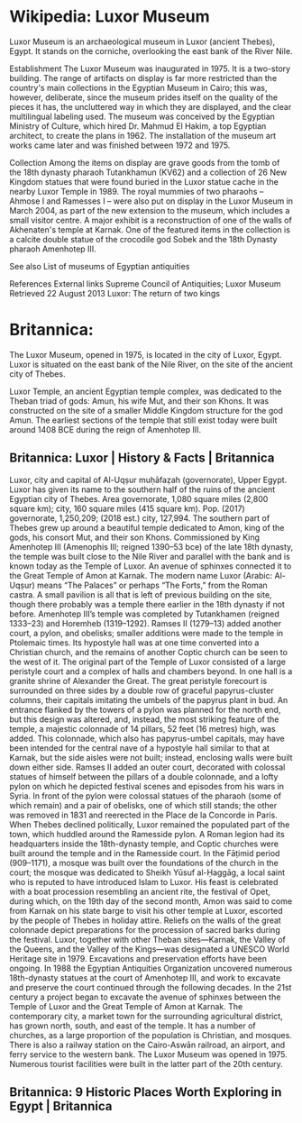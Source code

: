 
# Wikipedia: Luxor Museum
Luxor Museum is an archaeological museum in Luxor (ancient Thebes), Egypt. It stands on the corniche, overlooking the east bank of the River Nile.

Establishment
The Luxor Museum was inaugurated in 1975. It is a two-story building. The range of artifacts on display is far more restricted than the country's main collections in the Egyptian Museum in Cairo; this was, however, deliberate, since the museum prides itself on the quality of the pieces it has, the uncluttered way in which they are displayed, and the clear multilingual labeling used.
The museum was conceived by the Egyptian Ministry of Culture, which hired Dr. Mahmud El Hakim, a top Egyptian architect, to create the plans in 1962. The installation of the museum art works came later and was finished between 1972 and 1975.

Collection
Among the items on display are grave goods from the tomb of the 18th dynasty pharaoh Tutankhamun (KV62) and a collection of 26 New Kingdom statues that were found buried in the Luxor statue cache in the nearby Luxor Temple in 1989. The royal mummies of two pharaohs – Ahmose I and Ramesses I – were also put on display in the Luxor Museum in March 2004, as part of the new extension to the museum, which includes a small visitor centre. A major exhibit is a reconstruction of one of the walls of Akhenaten's temple at Karnak. One of the featured items in the collection is a calcite double statue of the crocodile god Sobek and the 18th Dynasty pharaoh Amenhotep III.

See also
List of museums of Egyptian antiquities

References
External links
Supreme Council of Antiquities; Luxor Museum Retrieved 22 August 2013
Luxor: The return of two kings
# Britannica:
The Luxor Museum, opened in 1975, is located in the city of Luxor, Egypt.
Luxor is situated on the east bank of the Nile River, on the site of the
ancient city of Thebes.

Luxor Temple, an ancient Egyptian temple complex, was dedicated to the Theban
triad of gods: Amun, his wife Mut, and their son Khons. It was constructed on
the site of a smaller Middle Kingdom structure for the god Amun. The earliest
sections of the temple that still exist today were built around 1408 BCE
during the reign of Amenhotep III.



## Britannica: Luxor | History & Facts | Britannica
Luxor,  city and capital of Al-Uqṣur muḥāfaẓah (governorate), Upper Egypt. Luxor has given its name to the southern half of the ruins of the ancient Egyptian city of Thebes. Area governorate, 1,080 square miles (2,800 square km); city, 160 square miles (415 square km). Pop. (2017) governorate, 1,250,209; (2018 est.) city, 127,994.
The southern part of Thebes grew up around a beautiful temple dedicated to Amon, king of the gods, his consort Mut, and their son Khons. Commissioned by King Amenhotep III (Amenophis III; reigned 1390–53 bce) of the late 18th dynasty, the temple was built close to the Nile River and parallel with the bank and is known today as the Temple of Luxor. An avenue of sphinxes connected it to the Great Temple of Amon at Karnak. The modern name Luxor (Arabic: Al-Uqṣur) means “The Palaces” or perhaps “The Forts,” from the Roman castra.
A small pavilion is all that is left of previous building on the site, though there probably was a temple there earlier in the 18th dynasty if not before. Amenhotep III’s temple was completed by Tutankhamen (reigned 1333–23) and Horemheb (1319–1292). Ramses II (1279–13) added another court, a pylon, and obelisks; smaller additions were made to the temple in Ptolemaic times. Its hypostyle hall was at one time converted into a Christian church, and the remains of another Coptic church can be seen to the west of it.
The original part of the Temple of Luxor consisted of a large peristyle court and a complex of halls and chambers beyond. In one hall is a granite shrine of Alexander the Great. The great peristyle forecourt is surrounded on three sides by a double row of graceful papyrus-cluster columns, their capitals imitating the umbels of the papyrus plant in bud. An entrance flanked by the towers of a pylon was planned for the north end, but this design was altered, and, instead, the most striking feature of the temple, a majestic colonnade of 14 pillars, 52 feet (16 metres) high, was added. This colonnade, which also has papyrus-umbel capitals, may have been intended for the central nave of a hypostyle hall similar to that at Karnak, but the side aisles were not built; instead, enclosing walls were built down either side. Ramses II added an outer court, decorated with colossal statues of himself between the pillars of a double colonnade, and a lofty pylon on which he depicted festival scenes and episodes from his wars in Syria. In front of the pylon were colossal statues of the pharaoh (some of which remain) and a pair of obelisks, one of which still stands; the other was removed in 1831 and reerected in the Place de la Concorde in Paris.
When Thebes declined politically, Luxor remained the populated part of the town, which huddled around the Ramesside pylon. A Roman legion had its headquarters inside the 18th-dynasty temple, and Coptic churches were built around the temple and in the Ramesside court. In the Fāṭimid period (909–1171), a mosque was built over the foundations of the church in the court; the mosque was dedicated to Sheikh Yūsuf al-Ḥaggāg, a local saint who is reputed to have introduced Islam to Luxor. His feast is celebrated with a boat procession resembling an ancient rite, the festival of Opet, during which, on the 19th day of the second month, Amon was said to come from Karnak on his state barge to visit his other temple at Luxor, escorted by the people of Thebes in holiday attire. Reliefs on the walls of the great colonnade depict preparations for the procession of sacred barks during the festival.
Luxor, together with other Theban sites—Karnak, the Valley of the Queens, and the Valley of the Kings—was designated a UNESCO World Heritage site in 1979. Excavations and preservation efforts have been ongoing. In 1988 the Egyptian Antiquities Organization uncovered numerous 18th-dynasty statues at the court of Amenhotep III, and work to excavate and preserve the court continued through the following decades. In the 21st century a project began to excavate the avenue of sphinxes between the Temple of Luxor and the Great Temple of Amon at Karnak.
The contemporary city, a market town for the surrounding agricultural district, has grown north, south, and east of the temple. It has a number of churches, as a large proportion of the population is Christian, and mosques. There is also a railway station on the Cairo-Aswān railroad, an airport, and ferry service to the western bank. The Luxor Museum was opened in 1975. Numerous tourist facilities were built in the latter part of the 20th century.

## Britannica: 9 Historic Places Worth Exploring in Egypt | Britannica

